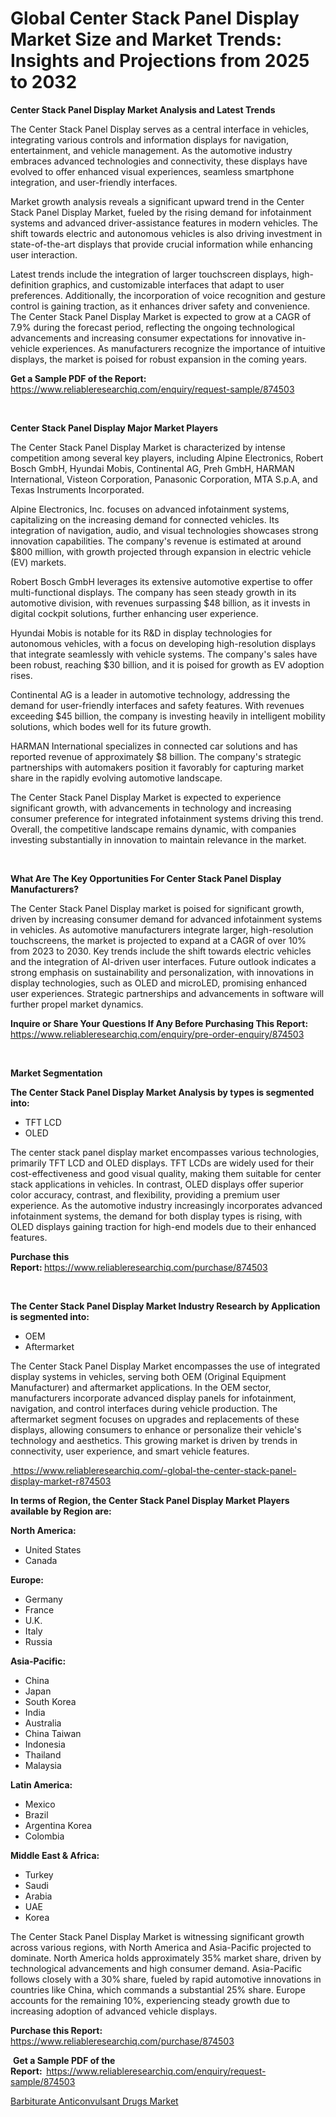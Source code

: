 <p><h1>Global Center Stack Panel Display Market Size and Market Trends: Insights and Projections from 2025 to 2032</h1></p><p><strong>Center Stack Panel Display Market Analysis and Latest Trends</strong></p>
<p><p>The Center Stack Panel Display serves as a central interface in vehicles, integrating various controls and information displays for navigation, entertainment, and vehicle management. As the automotive industry embraces advanced technologies and connectivity, these displays have evolved to offer enhanced visual experiences, seamless smartphone integration, and user-friendly interfaces.</p><p>Market growth analysis reveals a significant upward trend in the Center Stack Panel Display Market, fueled by the rising demand for infotainment systems and advanced driver-assistance features in modern vehicles. The shift towards electric and autonomous vehicles is also driving investment in state-of-the-art displays that provide crucial information while enhancing user interaction.</p><p>Latest trends include the integration of larger touchscreen displays, high-definition graphics, and customizable interfaces that adapt to user preferences. Additionally, the incorporation of voice recognition and gesture control is gaining traction, as it enhances driver safety and convenience. The Center Stack Panel Display Market is expected to grow at a CAGR of 7.9% during the forecast period, reflecting the ongoing technological advancements and increasing consumer expectations for innovative in-vehicle experiences. As manufacturers recognize the importance of intuitive displays, the market is poised for robust expansion in the coming years.</p></p>
<p><strong>Get a Sample PDF of the Report:&nbsp;</strong> <a href="https://www.reliableresearchiq.com/enquiry/request-sample/874503?utm_campaign=2810&utm_medium=2&utm_source=Github&utm_content=ia&utm_term=30032025&utm_id=center-stack-panel-display">https://www.reliableresearchiq.com/enquiry/request-sample/874503</a></p>
<p>&nbsp;</p>
<p><strong>Center Stack Panel Display Major Market Players</strong></p>
<p><p>The Center Stack Panel Display Market is characterized by intense competition among several key players, including Alpine Electronics, Robert Bosch GmbH, Hyundai Mobis, Continental AG, Preh GmbH, HARMAN International, Visteon Corporation, Panasonic Corporation, MTA S.p.A, and Texas Instruments Incorporated. </p><p>Alpine Electronics, Inc. focuses on advanced infotainment systems, capitalizing on the increasing demand for connected vehicles. Its integration of navigation, audio, and visual technologies showcases strong innovation capabilities. The company's revenue is estimated at around $800 million, with growth projected through expansion in electric vehicle (EV) markets.</p><p>Robert Bosch GmbH leverages its extensive automotive expertise to offer multi-functional displays. The company has seen steady growth in its automotive division, with revenues surpassing $48 billion, as it invests in digital cockpit solutions, further enhancing user experience. </p><p>Hyundai Mobis is notable for its R&D in display technologies for autonomous vehicles, with a focus on developing high-resolution displays that integrate seamlessly with vehicle systems. The company's sales have been robust, reaching $30 billion, and it is poised for growth as EV adoption rises.</p><p>Continental AG is a leader in automotive technology, addressing the demand for user-friendly interfaces and safety features. With revenues exceeding $45 billion, the company is investing heavily in intelligent mobility solutions, which bodes well for its future growth.</p><p>HARMAN International specializes in connected car solutions and has reported revenue of approximately $8 billion. The company's strategic partnerships with automakers position it favorably for capturing market share in the rapidly evolving automotive landscape.</p><p>The Center Stack Panel Display Market is expected to experience significant growth, with advancements in technology and increasing consumer preference for integrated infotainment systems driving this trend. Overall, the competitive landscape remains dynamic, with companies investing substantially in innovation to maintain relevance in the market.</p></p>
<p>&nbsp;</p>
<p><strong>What Are The Key Opportunities For Center Stack Panel Display Manufacturers?</strong></p>
<p><p>The Center Stack Panel Display market is poised for significant growth, driven by increasing consumer demand for advanced infotainment systems in vehicles. As automotive manufacturers integrate larger, high-resolution touchscreens, the market is projected to expand at a CAGR of over 10% from 2023 to 2030. Key trends include the shift towards electric vehicles and the integration of AI-driven user interfaces. Future outlook indicates a strong emphasis on sustainability and personalization, with innovations in display technologies, such as OLED and microLED, promising enhanced user experiences. Strategic partnerships and advancements in software will further propel market dynamics.</p></p>
<p><strong>Inquire or Share Your Questions If Any Before Purchasing This Report:</strong> <a href="https://www.reliableresearchiq.com/enquiry/pre-order-enquiry/874503?utm_campaign=2810&utm_medium=2&utm_source=Github&utm_content=ia&utm_term=30032025&utm_id=center-stack-panel-display">https://www.reliableresearchiq.com/enquiry/pre-order-enquiry/874503</a></p>
<p>&nbsp;</p>
<p><strong>Market Segmentation</strong></p>
<p><strong>The Center Stack Panel Display Market Analysis by types is segmented into:</strong></p>
<p><ul><li>TFT LCD</li><li>OLED</li></ul></p>
<p><p>The center stack panel display market encompasses various technologies, primarily TFT LCD and OLED displays. TFT LCDs are widely used for their cost-effectiveness and good visual quality, making them suitable for center stack applications in vehicles. In contrast, OLED displays offer superior color accuracy, contrast, and flexibility, providing a premium user experience. As the automotive industry increasingly incorporates advanced infotainment systems, the demand for both display types is rising, with OLED displays gaining traction for high-end models due to their enhanced features.</p></p>
<p><strong>Purchase this Report:&nbsp;</strong><a href="https://www.reliableresearchiq.com/purchase/874503?utm_campaign=2810&utm_medium=2&utm_source=Github&utm_content=ia&utm_term=30032025&utm_id=center-stack-panel-display">https://www.reliableresearchiq.com/purchase/874503</a></p>
<p>&nbsp;</p>
<p><strong>The Center Stack Panel Display Market Industry Research by Application is segmented into:</strong></p>
<p><ul><li>OEM</li><li>Aftermarket</li></ul></p>
<p><p>The Center Stack Panel Display Market encompasses the use of integrated display systems in vehicles, serving both OEM (Original Equipment Manufacturer) and aftermarket applications. In the OEM sector, manufacturers incorporate advanced display panels for infotainment, navigation, and control interfaces during vehicle production. The aftermarket segment focuses on upgrades and replacements of these displays, allowing consumers to enhance or personalize their vehicle's technology and aesthetics. This growing market is driven by trends in connectivity, user experience, and smart vehicle features.</p></p>
<p><a href="https://www.reliableresearchiq.com/-global-the-center-stack-panel-display-market-r874503?utm_campaign=2810&utm_medium=2&utm_source=Github&utm_content=ia&utm_term=30032025&utm_id=center-stack-panel-display">&nbsp;https://www.reliableresearchiq.com/-global-the-center-stack-panel-display-market-r874503</a></p>
<p><strong>In terms of Region, the Center Stack Panel Display Market Players available by Region are:</strong></p>
<p>
    <p> <strong> North America: </strong>
        <ul>
            <li>United States</li>
            <li>Canada</li>
        </ul>
        </p> 
    <p> <strong> Europe: </strong>
        <ul>
            <li>Germany</li>
            <li>France</li>
            <li>U.K.</li>
            <li>Italy</li>
            <li>Russia</li>
        </ul>
        </p> 
    <p> <strong> Asia-Pacific: </strong>
        <ul>
            <li>China</li>
            <li>Japan</li>
            <li>South Korea</li>
            <li>India</li>
            <li>Australia</li>
            <li>China Taiwan</li>
            <li>Indonesia</li>
            <li>Thailand</li>
            <li>Malaysia</li>
        </ul>
        </p> 
    <p> <strong> Latin America: </strong>
        <ul>
            <li>Mexico</li>
            <li>Brazil</li>
            <li>Argentina Korea</li>
            <li>Colombia</li>
        </ul>
        </p> 
    <p> <strong> Middle East & Africa: </strong>
        <ul>
            <li>Turkey</li>
            <li>Saudi</li>
            <li>Arabia</li>
            <li>UAE</li>
            <li>Korea</li>
        </ul>
    </p>
    </p>
<p><p>The Center Stack Panel Display Market is witnessing significant growth across various regions, with North America and Asia-Pacific projected to dominate. North America holds approximately 35% market share, driven by technological advancements and high consumer demand. Asia-Pacific follows closely with a 30% share, fueled by rapid automotive innovations in countries like China, which commands a substantial 25% share. Europe accounts for the remaining 10%, experiencing steady growth due to increasing adoption of advanced vehicle displays.</p></p>
<p><strong>Purchase this Report: </strong><a href="https://www.reliableresearchiq.com/purchase/874503?utm_campaign=2810&utm_medium=2&utm_source=Github&utm_content=ia&utm_term=30032025&utm_id=center-stack-panel-display">https://www.reliableresearchiq.com/purchase/874503</a></p>
<p>&nbsp;<strong>Get a Sample PDF of the Report:&nbsp;&nbsp;</strong><a href="https://www.reliableresearchiq.com/enquiry/request-sample/874503?utm_campaign=2810&utm_medium=2&utm_source=Github&utm_content=ia&utm_term=30032025&utm_id=center-stack-panel-display">https://www.reliableresearchiq.com/enquiry/request-sample/874503</a></p>
<p><strong></strong></p>
<p><p><a href="https://github.com/penecorodz74/Market-Research-Report-List-1/blob/main/barbiturate-anticonvulsant-drugs-market.md?utm_campaign=2810&utm_medium=2&utm_source=Github&utm_content=ia&utm_term=30032025&utm_id=center-stack-panel-display">Barbiturate Anticonvulsant Drugs Market</a></p></p>